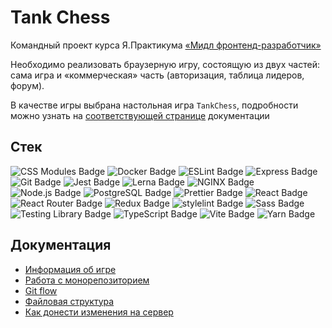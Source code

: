# Tank Chess

Командный проект курса Я.Практикума [ «Мидл фронтенд-разработчик»](https://practicum.yandex.ru/middle-frontend/)

Необходимо реализовать браузерную игру, состоящую из двух частей: сама игра и «коммерческая» часть (авторизация, таблица лидеров, форум).

В качестве игры выбрана настольная игра `TankChess`, подробности можно узнать на [соответствующей странице](./docs/game) документации

## Стек


![CSS Modules Badge](https://img.shields.io/badge/CSS%20Modules-000?logo=cssmodules&logoColor=fff&style=plastic) ![Docker Badge](https://img.shields.io/badge/Docker-2496ED?logo=docker&logoColor=fff&style=plastic) ![ESLint Badge](https://img.shields.io/badge/ESLint-4B32C3?logo=eslint&logoColor=fff&style=plastic) ![Express Badge](https://img.shields.io/badge/Express-000?logo=express&logoColor=fff&style=plastic) ![Git Badge](https://img.shields.io/badge/Git-F05032?logo=git&logoColor=fff&style=plastic) ![Jest Badge](https://img.shields.io/badge/Jest-C21325?logo=jest&logoColor=fff&style=plastic) ![Lerna Badge](https://img.shields.io/badge/Lerna-9333EA?logo=lerna&logoColor=fff&style=plastic) ![NGINX Badge](https://img.shields.io/badge/NGINX-009639?logo=nginx&logoColor=fff&style=plastic) ![Node.js Badge](https://img.shields.io/badge/Node.js-393?logo=nodedotjs&logoColor=fff&style=plastic) ![PostgreSQL Badge](https://img.shields.io/badge/PostgreSQL-4169E1?logo=postgresql&logoColor=fff&style=plastic) ![Prettier Badge](https://img.shields.io/badge/Prettier-F7B93E?logo=prettier&logoColor=fff&style=plastic) ![React Badge](https://img.shields.io/badge/React-61DAFB?logo=react&logoColor=000&style=plastic) ![React Router Badge](https://img.shields.io/badge/React%20Router-CA4245?logo=reactrouter&logoColor=fff&style=plastic) ![Redux Badge](https://img.shields.io/badge/Redux-764ABC?logo=redux&logoColor=fff&style=plastic) ![stylelint Badge](https://img.shields.io/badge/stylelint-263238?logo=stylelint&logoColor=fff&style=plastic) ![Sass Badge](https://img.shields.io/badge/Sass-C69?logo=sass&logoColor=fff&style=plastic) ![Testing Library Badge](https://img.shields.io/badge/Testing%20Library-E33332?logo=testinglibrary&logoColor=fff&style=plastic) ![TypeScript Badge](https://img.shields.io/badge/TypeScript-3178C6?logo=typescript&logoColor=fff&style=plastic) ![Vite Badge](https://img.shields.io/badge/Vite-646CFF?logo=vite&logoColor=fff&style=plastic) ![Yarn Badge](https://img.shields.io/badge/Yarn-2C8EBB?logo=yarn&logoColor=fff&style=plastic)

## Документация

- [Информация об игре](./docs/game.md)
- [Работа с монорепозиторием](./docs/get_started.md)
- [Git flow](./docs/gitflow.md)
- [Файловая структура](./docs/file_structure.md)
- [Как донести изменения на сервер](./docs/action.md)
